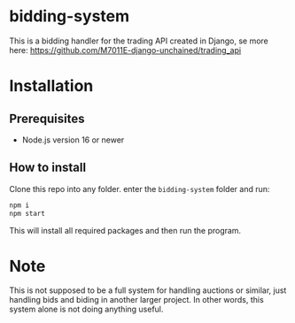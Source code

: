 # bidding-system

This is a bidding handler for the trading API created in Django, se more here: https://github.com/M7011E-django-unchained/trading_api

# Installation

## Prerequisites
-  Node.js version 16 or newer

## How to install

Clone this repo into any folder. enter the `bidding-system` folder and run:
```bash
npm i
npm start
```

This will install all required packages and then run the program.

# Note
This is not supposed to be a full system for handling auctions or similar, just handling bids and biding in another larger project. In other words, this system alone is not doing anything useful.
